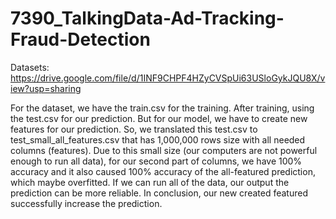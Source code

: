 # 7390_TalkingData-Ad-Tracking-Fraud-Detection

Datasets: https://drive.google.com/file/d/1INF9CHPF4HZyCVSpUi63USloGykJQU8X/view?usp=sharing

For the dataset, we have the train.csv for the training. After training, using the test.csv for our prediction. 
But for our model, we have to create new features for our prediction. So, we translated this test.csv to test_small_all_features.csv that has 1,000,000 rows size with all needed columns (features). 
Due to this small size (our computers are not powerful enough to run all data), for our second part of columns, we have 100% accuracy and it also caused 100% accuracy of the all-featured prediction, which maybe overfitted. If we can run all of the data, our output the prediction can be more reliable.
In conclusion, our new created featured successfully increase the prediction.